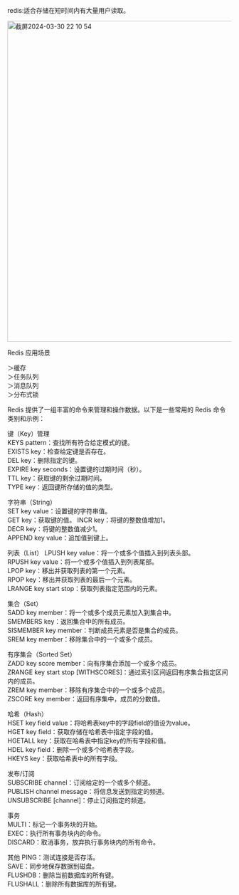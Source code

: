 redis:适合存储在短时间内有大量用户读取。   

<img width="721" alt="截屏2024-03-30 22 10 54" src="https://github.com/xkong-study/reggie_delivery_note/assets/100473178/adec8e4e-b874-462f-8cab-817183c970ec">
 
Redis 应用场景    

＞缓存       
＞任务队列     
＞消息队列     
＞分布式锁    



Redis 提供了一组丰富的命令来管理和操作数据。以下是一些常用的 Redis 命令类别和示例：   

键（Key）管理       
KEYS pattern：查找所有符合给定模式的键。      
EXISTS key：检查给定键是否存在。       
DEL key：删除指定的键。      
EXPIRE key seconds：设置键的过期时间（秒）。         
TTL key：获取键的剩余过期时间。     
TYPE key：返回键所存储的值的类型。      
 
字符串（String）       
SET key value：设置键的字符串值。     
GET key：获取键的值。 
INCR key：将键的整数值增加1。       
DECR key：将键的整数值减少1。      
APPEND key value：追加值到键上。      
 
列表（List）
LPUSH key value：将一个或多个值插入到列表头部。   
RPUSH key value：将一个或多个值插入到列表尾部。      
LPOP key：移出并获取列表的第一个元素。                
RPOP key：移出并获取列表的最后一个元素。      
LRANGE key start stop：获取列表指定范围内的元素。       
 
集合（Set）     
SADD key member：将一个或多个成员元素加入到集合中。      
SMEMBERS key：返回集合中的所有成员。     
SISMEMBER key member：判断成员元素是否是集合的成员。     
SREM key member：移除集合中的一个或多个成员。      
 
有序集合（Sorted Set）    
ZADD key score member：向有序集合添加一个或多个成员。            
ZRANGE key start stop [WITHSCORES]：通过索引区间返回有序集合指定区间内的成员。       
ZREM key member：移除有序集合中的一个或多个成员。     
ZSCORE key member：返回有序集中，成员的分数值。    
 
哈希（Hash）       
HSET key field value：将哈希表key中的字段field的值设为value。       
HGET key field：获取存储在哈希表中指定字段的值。     
HGETALL key：获取在哈希表中指定key的所有字段和值。      
HDEL key field：删除一个或多个哈希表字段。     
HKEYS key：获取哈希表中的所有字段。         
 
发布/订阅        
SUBSCRIBE channel：订阅给定的一个或多个频道。      
PUBLISH channel message：将信息发送到指定的频道。           
UNSUBSCRIBE [channel]：停止订阅指定的频道。       
 
事务                
MULTI：标记一个事务块的开始。     
EXEC：执行所有事务块内的命令。      
DISCARD：取消事务，放弃执行事务块内的所有命令。      
 
其他
PING：测试连接是否存活。        
SAVE：同步地保存数据到磁盘。     
FLUSHDB：删除当前数据库的所有键。      
FLUSHALL：删除所有数据库的所有键。    
